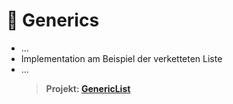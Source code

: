 # :pushpin: Generics

-   ...
-   Implementation am Beispiel der verketteten Liste
-   ...
    > **Projekt: [GenericList](/projects/GenericList)**